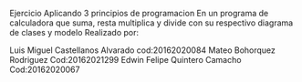 Ejercicio Aplicando 3 principios de programacion 
En un programa de calculadora que suma, resta multiplica y divide con su respectivo diagrama de clases y modelo
Realizado por:

Luis Miguel Castellanos Alvarado cod:20162020084 
Mateo Bohorquez Rodriguez Cod:20162021299
Edwin Felipe Quintero Camacho Cod:20162020067
